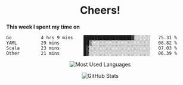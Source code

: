 <h1 align="center">Cheers!</h1>

**This week I spent my time on**
<!--START_SECTION:waka-->

```text
Go           4 hrs 9 mins    ██████████████████▓░░░░░░   75.31 %
YAML         29 mins         ██▒░░░░░░░░░░░░░░░░░░░░░░   08.82 %
Scala        23 mins         █▓░░░░░░░░░░░░░░░░░░░░░░░   07.03 %
Other        21 mins         █▓░░░░░░░░░░░░░░░░░░░░░░░   06.39 %
```

<!--END_SECTION:waka-->

<p align="center"><img src="https://github-readme-stats.vercel.app/api/top-langs/?username=thnkrn&layout=compact&hide=html&theme=tokyonight" alt="Most Used Languages" /></p>

<p align="center"><img src="https://github-readme-stats.vercel.app/api?username=thnkrn&show_icons=true&count_private=true&theme=tokyonight" alt="GitHub Stats" /></p>

<!-- <p align="center"><a href="https://wakatime.com"><img src="https://wakatime.com/share/@thnkrn/40092326-d1bd-471b-89da-9a7c63939402.png" /></p>
 -->
